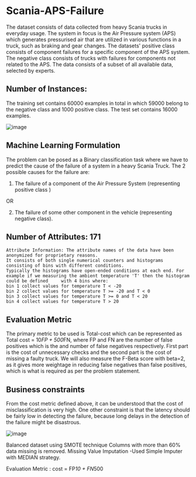 # Scania-APS-Failure

The dataset consists of data collected from heavy Scania trucks in everyday usage. The system in focus is the Air Pressure system (APS) which generates pressurised air that are utilized in various functions in a truck, such as braking and gear changes. The datasets' positive class consists of component failures for a specific component of the APS system. The negative class consists of trucks with failures for components not related to the APS. The data consists of a subset of all available data, selected by experts.

## Number of Instances: 
The training set contains 60000 examples in total in which 59000 belong to the negative class and 1000 positive class. 
The test set contains 16000 examples.

![image](https://user-images.githubusercontent.com/76097123/160149490-192214bd-5a74-4df6-8075-40e4fcef94b7.png)

## Machine Learning Formulation

The problem can be posed as a Binary classification task where we have to
predict the cause of the failure of a system in a heavy Scania Truck.
The 2 possible causes for the failure are:

1. The failure of a component of the Air Pressure System (representing
positive class )

OR

2. The failure of some other component in the vehicle (representing
negative class).

## Number of Attributes: 171

    Attribute Information: The attribute names of the data have been anonymized for proprietary reasons.
    It consists of both single numerical counters and histograms consisting of bins with different conditions. 
    Typically the histograms have open-ended conditions at each end. For example if we measuring the ambient temperature 'T' then the histogram could be defined     with 4 bins where:
    bin 1 collect values for temperature T < -20
    bin 2 collect values for temperature T >= -20 and T < 0
    bin 3 collect values for temperature T >= 0 and T < 20
    bin 4 collect values for temperature T > 20

## Evaluation Metric

The primary metric to be used is Total-cost which can be represented as Total cost = 10*FP + 500*FN, where FP and FN are the number of false positives which is the and number of false negatives respectively. 
First part is the cost of unnecessary checks and the second part is the cost of missing a faulty truck.
We will also measure the F-Beta score with beta=2, as it gives more weightage in reducing false negatives than false positives, which is what is required as per the problem statement.

## Business constraints

From the cost metric defined above, it can be understood that the cost of misclassification is very high.
One other constraint is that the latency should be fairly low in detecting the failure, because long delays in the detection of the failure might be disastrous.

![image](https://user-images.githubusercontent.com/76097123/160237493-9a09e149-5ee2-4afb-84e9-d381c0efcb3d.png)

Balanced dataset using SMOTE technique
Columns with more than 60% data missing is removed.
Missing Value Imputation
-Used Simple Imputer with MEDIAN strategy.

Evaluation Metric : cost = FP*10 + FN*500



